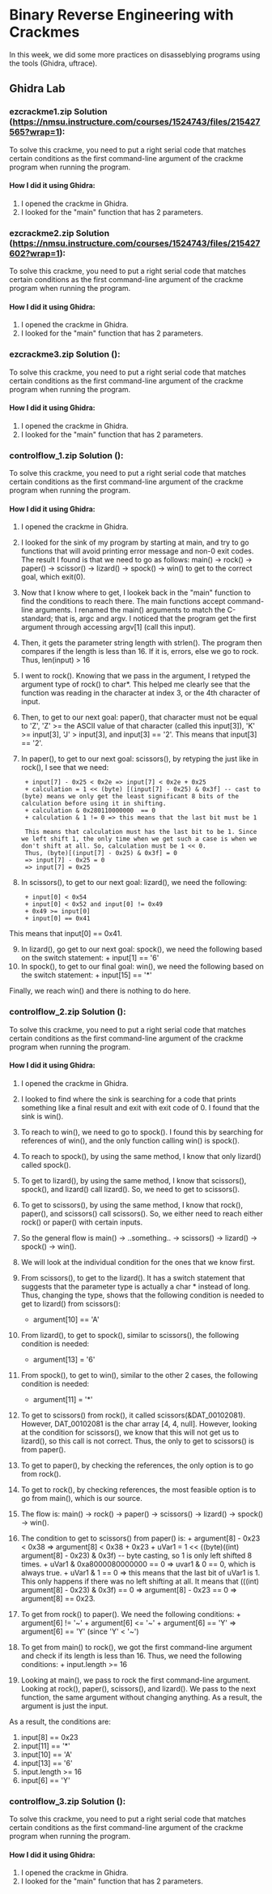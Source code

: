 # Binary Reverse Engineering with Crackmes 

In this week, we did some more practices on disasseblying programs using the tools (Ghidra, uftrace).  

## Ghidra Lab
### ezcrackme1.zip Solution (https://nmsu.instructure.com/courses/1524743/files/215427565?wrap=1): 
To solve this crackme, you need to put a right serial code that matches certain conditions as the first command-line argument of the crackme program when running the program. 

#### How I did it using Ghidra: 

1. I opened the crackme in Ghidra. 
2. I looked for the "main" function that has 2 parameters. 

### ezcrackme2.zip Solution (https://nmsu.instructure.com/courses/1524743/files/215427602?wrap=1): 
To solve this crackme, you need to put a right serial code that matches certain conditions as the first command-line argument of the crackme program when running the program. 

#### How I did it using Ghidra: 

1. I opened the crackme in Ghidra. 
2. I looked for the "main" function that has 2 parameters. 

### ezcrackme3.zip Solution (): 
To solve this crackme, you need to put a right serial code that matches certain conditions as the first command-line argument of the crackme program when running the program. 

#### How I did it using Ghidra: 

1. I opened the crackme in Ghidra. 
2. I looked for the "main" function that has 2 parameters. 

### controlflow_1.zip Solution (): 
To solve this crackme, you need to put a right serial code that matches certain conditions as the first command-line argument of the crackme program when running the program. 

#### How I did it using Ghidra: 

1. I opened the crackme in Ghidra. 
2. I looked for the sink of my program by starting at main, and try to go functions that will avoid printing error message and non-0 exit codes. The result I found is that we need to go as follows: main() -> rock() -> paper() -> scissor() -> lizard() -> spock() -> win() to get to the correct goal, which exit(0).  
3. Now that I know where to get, I lookek back in the "main" function to find the conditions to reach there. The main functions accept command-line arguments. I renamed the main() arguments to match the C-standard; that is, argc and argv. I noticed that the program get the first argument through accessing argv[1] (call this input). 
4. Then, it gets the parameter string length with strlen(). The program then compares if the length is less than 16. If it is, errors, else we go to rock. 
Thus, len(input) > 16
5. I went to rock(). Knowing that we pass in the argument, I retyped the argument type of rock() to char*. This helped me clearly see that the function was reading in the character at index 3, or the 4th character of input. 
6. Then, to get to our next goal: paper(), that character must not be equal to 'Z', 'Z' >= the ASCII value of that character (called this input[3]), 'K' >= input[3], 'J' > input[3], and input[3] == '2'. This means that input[3] == '2'.
7. In paper(), to get to our next goal: scissors(), by retyping the just like in rock(), I see that we need:

        + input[7] - 0x25 < 0x2e => input[7] < 0x2e + 0x25
        + calculation = 1 << (byte) [(input[7] - 0x25) & 0x3f] -- cast to (byte) means we only get the least significant 8 bits of the calculation before using it in shifting.
        + calculation & 0x280110000000  == 0  
        + calculation & 1 != 0 => this means that the last bit must be 1

        This means that calculation must has the last bit to be 1. Since we left shift 1, the only time when we get such a case is when we don't shift at all. So, calculation must be 1 << 0. 
        Thus, (byte)[(input[7] - 0x25) & 0x3f] = 0 
        => input[7] - 0x25 = 0
        => input[7] = 0x25

8. In scissors(), to get to our next goal: lizard(), we need the following:

        + input[0] < 0x54
        + input[0] < 0x52 and input[0] != 0x49
        + 0x49 >= input[0]
        + input[0] == 0x41

This means that input[0] == 0x41. 

9. In lizard(), go get to our next goal: spock(), we need the following based on the switch statement:
        + input[1] == '6'
10. In spock(), to get to our final goal: win(), we need the following based on the switch statement:
        + input[15] == '*'

Finally, we reach win() and there is nothing to do here. 

### controlflow_2.zip Solution (): 
To solve this crackme, you need to put a right serial code that matches certain conditions as the first command-line argument of the crackme program when running the program. 

#### How I did it using Ghidra: 

1. I opened the crackme in Ghidra. 
2. I looked to find where the sink is searching for a code that prints something like a final result and exit with exit code of 0. I found that the sink is win(). 
3. To reach to win(), we need to go to spock(). I found this by searching for references of win(), and the only function calling win() is spock().   
4. To reach to spock(), by using the same method, I know that only lizard() called spock(). 
5. To get to lizard(), by using the same method, I know that scissors(), spock(), and lizard() call lizard(). So, we need to get to scissors().
6. To get to scissors(), by using the same method, I know that rock(), paper(), and scissors() call scissors(). So, we either need to reach either rock() or paper() with certain inputs.
7. So the general flow is main() -> ..something.. -> scissors() -> lizard() -> spock() -> win(). 
8. We will look at the individual condition for the ones that we know first. 
9. From scissors(), to get to the lizard(). It has a switch statement that suggests that the parameter type is actually a char * instead of long. Thus, changing the type, shows that the following condition is needed to get to lizard() from scissors():
    + argument[10] == 'A'

10. From lizard(), to get to spock(), similar to scissors(), the following condition is needed:
    + argument[13] = '6'

11. From spock(), to get to win(), similar to the other 2 cases, the following condition is needed:
    + argument[11] = '*'

12. To get to scissors() from rock(), it called scissors(&DAT_00102081). However, DAT_00102081 is the char array [4, 4, null]. However, looking at the condition for scissors(), we know that this will not get us to lizard(), so this call is not correct. Thus, the only to get to scissors() is from paper(). 

13. To get to paper(), by checking the references, the only option is to go from rock(). 

14. To get to rock(), by checking references, the most feasible option is to go from main(), which is our source. 

15. The flow is: main() -> rock() -> paper() -> scissors() -> lizard() -> spock() -> win(). 

16. The condition to get to scissors() from paper() is:
        + argument[8] - 0x23 < 0x38 => argument[8] < 0x38 + 0x23
        + uVar1 = 1 << ((byte)((int) argument[8] - 0x23) & 0x3f) -- byte casting, so 1 is only left shifted 8 times. 
        + uVar1 & 0xa8000080000000 == 0 => uvar1 & 0 == 0, which is always true. 
        + uVar1 & 1 == 0 => this means that the last bit of uVar1 is 1. This only happens if there was no left shifting at all. It means that (((int) argument[8] - 0x23) & 0x3f) == 0 => argument[8] - 0x23 == 0 
        => argument[8] == 0x23.  

17. To get from rock() to paper(). We need the following conditions:
        + argument[6] != '~'
        + argument[6] <= '~'
        + argument[6] == 'Y'
        => argument[6] == 'Y' (since 'Y' < '~')
18. To get from main() to rock(), we got the first command-line argument and check if its length is less than 16. Thus, we need the following conditions:
        + input.length >= 16

18. Looking at main(), we pass to rock the first command-line argument. Looking at rock(), paper(), scissors(), and lizard(). We pass to the next function, the same argument without changing anything. As a result, the argument is just the input. 

As a result, the conditions are: 
1. input[8] == 0x23
2. input[11] == '*'
3. input[10] == 'A'
4. input[13] == '6'
5. input.length >= 16
6. input[6] ==  'Y'

### controlflow_3.zip Solution (): 
To solve this crackme, you need to put a right serial code that matches certain conditions as the first command-line argument of the crackme program when running the program. 

#### How I did it using Ghidra: 

1. I opened the crackme in Ghidra. 
2. I looked for the "main" function that has 2 parameters. 



